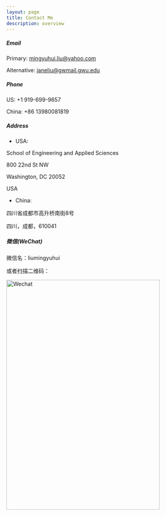 ```yaml
---
layout: page
title: Contact Me
description: overview
---
```


##### <a name="Email"></a>Email
Primary: mingyuhui.liu@yahoo.com

Alternative: janeliu@gwmail.gwu.edu


##### <a name="Phone"></a>Phone
US: +1 919-699-9657

China: +86 13980081819


##### <a name="Address"></a>Address
* USA:

School of Engineering and Applied Sciences

800 22nd St NW

Washington, DC 20052

USA


* China:

四川省成都市高升桥南街8号

四川，成都，610041


##### <a name="Wechat"></a>微信(WeChat)
微信名：liumingyuhui

或者扫描二维码：

<img src="{{ BASE_PATH }}/assets/pics/Wechat.jpg" alt="Wechat" style="width:400px;height:600px;">
